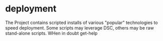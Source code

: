 # deployment
The Project contains scripted installs of various "popular" technologies to speed deployment.  Some scripts may leverage DSC, others may be raw stand-alone scripts.  WHen in doubt get-help
